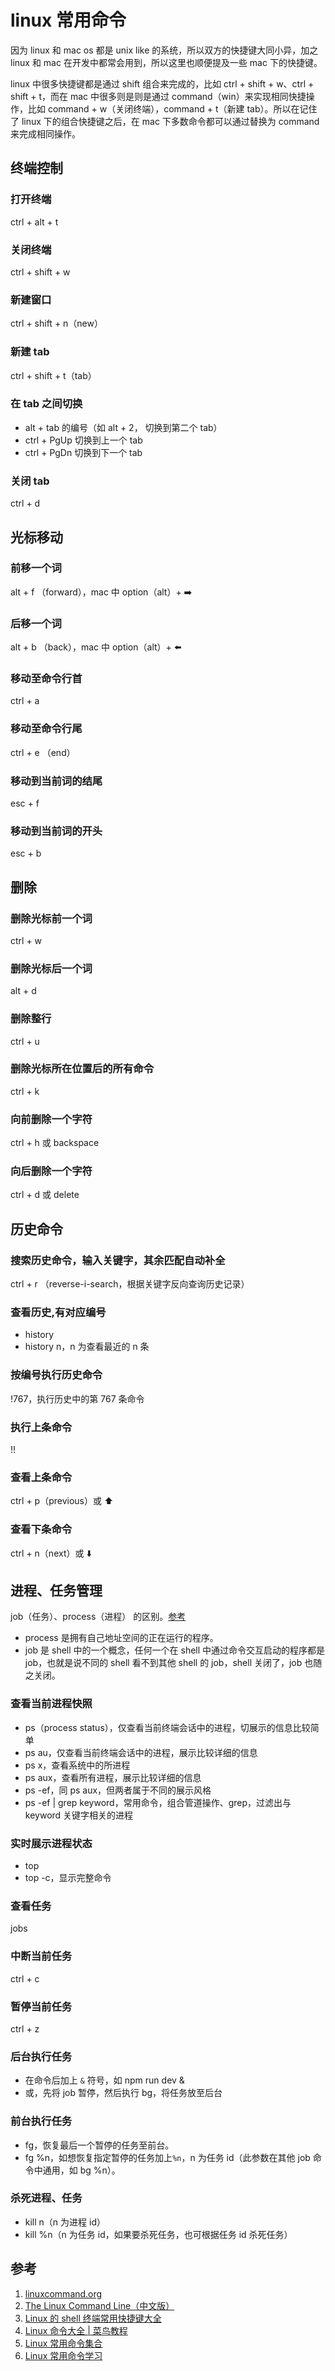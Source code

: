 # linux 常用命令

因为 linux 和 mac os 都是 unix like 的系统，所以双方的快捷键大同小异，加之 linux 和 mac 在开发中都常会用到，所以这里也顺便提及一些 mac 下的快捷键。

linux 中很多快捷键都是通过 shift 组合来完成的，比如 ctrl + shift + w、ctrl + shift + t，而在 mac 中很多则是则是通过 command（win）来实现相同快捷操作，比如 command + w（关闭终端），command + t（新建 tab）。所以在记住了 linux 下的组合快捷键之后，在 mac 下多数命令都可以通过替换为 command 来完成相同操作。

## 终端控制

### 打开终端

ctrl + alt + t

### 关闭终端

ctrl + shift + w

### 新建窗口

ctrl + shift + n（new）

### 新建 tab

ctrl + shift + t（tab）

### 在 tab 之间切换

- alt + tab 的编号（如 alt + 2， 切换到第二个 tab）
- ctrl + PgUp 切换到上一个 tab
- ctrl + PgDn 切换到下一个 tab

### 关闭 tab

ctrl + d

## 光标移动

### 前移一个词

alt + f （forward），mac 中 option（alt）+ ➡️

### 后移一个词

alt + b （back），mac 中 option（alt）+ ⬅️

### 移动至命令行首

ctrl + a

### 移动至命令行尾

ctrl + e （end）

### 移动到当前词的结尾

esc + f

### 移动到当前词的开头

esc + b

## 删除

### 删除光标前一个词

ctrl + w

### 删除光标后一个词

alt + d

### 删除整行

ctrl + u

### 删除光标所在位置后的所有命令

ctrl + k

### 向前删除一个字符

ctrl + h 或 backspace

### 向后删除一个字符

ctrl + d 或 delete

## 历史命令

### 搜索历史命令，输入关键字，其余匹配自动补全

ctrl + r （reverse-i-search，根据关键字反向查询历史记录）

### 查看历史,有对应编号

- history
- history n，n 为查看最近的 n 条

### 按编号执行历史命令

!767，执行历史中的第 767 条命令

### 执行上条命令

!!

### 查看上条命令

ctrl + p（previous）或 ⬆️

### 查看下条命令

ctrl + n（next）或 ⬇️

## 进程、任务管理

job（任务）、process（进程） 的区别。[参考](https://unix.stackexchange.com/questions/4214/what-is-the-difference-between-a-job-and-a-process)

- process 是拥有自己地址空间的正在运行的程序。
- job 是 shell 中的一个概念，任何一个在 shell 中通过命令交互启动的程序都是 job，也就是说不同的 shell 看不到其他 shell 的 job，shell 关闭了，job 也随之关闭。

### 查看当前进程快照

- ps（process status），仅查看当前终端会话中的进程，切展示的信息比较简单
- ps au，仅查看当前终端会话中的进程，展示比较详细的信息
- ps x，查看系统中的所进程
- ps aux，查看所有进程，展示比较详细的信息
- ps -ef，同 ps aux，但两者属于不同的展示风格
- ps -ef | grep keyword，常用命令，组合管道操作、grep，过滤出与 keyword 关键字相关的进程

### 实时展示进程状态

- top
- top -c，显示完整命令

### 查看任务

jobs

### 中断当前任务

ctrl + c

### 暂停当前任务

ctrl + z

### 后台执行任务

- 在命令后加上 `&` 符号，如 npm run dev &
- 或，先将 job 暂停，然后执行 bg，将任务放至后台

### 前台执行任务

- fg，恢复最后一个暂停的任务至前台。
- fg %n，如想恢复指定暂停的任务加上`%n`，n 为任务 id（此参数在其他 job 命令中通用，如 bg %n）。

### 杀死进程、任务

- kill n（n 为进程 id）
- kill %n（n 为任务 id，如果要杀死任务，也可根据任务 id 杀死任务）

## 参考

1. [linuxcommand.org](http://linuxcommand.org/lc3_learning_the_shell.php)
2. [The Linux Command Line（中文版）](http://billie66.github.io/TLCL/book/)
3. [Linux 的 shell 终端常用快捷键大全](https://zhuanlan.zhihu.com/p/29538650)
4. [Linux 命令大全 | 菜鸟教程](https://www.runoob.com/linux/linux-command-manual.html)
5. [Linux 常用命令集合](https://www.runoob.com/w3cnote/linux-common-command.html)
6. [Linux 常用命令学习](https://www.runoob.com/w3cnote/linux-common-command-2.html)
